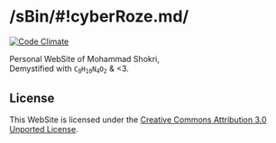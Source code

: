 /sBin/#!cyberRoze.md/
=====================

[![Code Climate](https://codeclimate.com/github/slashsBin/slashsBin.github.io/badges/gpa.svg)](https://cHoungkingHsi.github.com)

Personal WebSite of Mohammad Shokri,  
Demystified with <code>C<sub>8</sub>H<sub>10</sub>N<sub>4</sub>O<sub>2</sub></code> & <3.

License
-------
This WebSite is licensed under the [Creative Commons Attribution 3.0 Unported License](http://creativecommons.org/licenses/by/3.0/).
